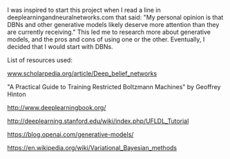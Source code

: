 I was inspired to start this project when I read a line in deeplearningandneuralnetworks.com that said:
"My personal opinion is that DBNs and other generative models likely deserve more attention than they are currently receiving."
This led me to research more about generative models, and the pros and cons of using one or the other. Eventually, I decided that I would start with DBNs.

List of resources used:

www.scholarpedia.org/article/Deep_belief_networks

"A Practical Guide to Training Restricted Boltzmann Machines" by Geoffrey Hinton

http://www.deeplearningbook.org/

http://deeplearning.stanford.edu/wiki/index.php/UFLDL_Tutorial

https://blog.openai.com/generative-models/

https://en.wikipedia.org/wiki/Variational_Bayesian_methods



